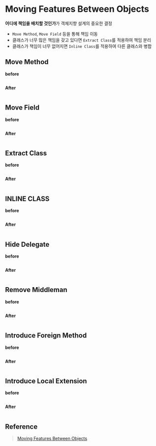 # Moving Features Between Objects

**어디에 책임을 배치할 것인가**가 객체지향 설계의 중요한 결정
- `Move Method`, `Move Field` 등을 통해 책임 이동
- 클래스가 너무 많은 책임을 갖고 있다면 `Extract Class`를 적용하여 책임 분리
- 클래스가 책임이 너무 없어지면 `Inline Class`를 적용하여 다른 클래스와 병합

## Move Method

**before**

```java
```

**After**

```java
```

## Move Field

**before**

```java
```

**After**

```java
```

## Extract Class

**before**

```java
```

**After**

```java
```

## INLINE CLASS

**before**

```java
```

**After**

```java
```

## Hide Delegate

**before**

```java
```

**After**

```java
```

## Remove Middleman

**before**

```java
```

**After**

```java
```

## Introduce Foreign Method

**before**

```java
```

**After**

```java
```

## Introduce Local Extension

**before**

```java
```

**After**

```java
```


## Reference

> [Moving Features Between Objects](https://www.evernote.com/shard/s3/client/snv?noteGuid=42c57a8c-695a-4df8-aaad-aee81a9f26f2&noteKey=d0288dcf6c3352109a7c142bb115df49&sn=https%3A%2F%2Fwww.evernote.com%2Fshard%2Fs3%2Fsh%2F42c57a8c-695a-4df8-aaad-aee81a9f26f2%2Fd0288dcf6c3352109a7c142bb115df49&title=Ch07.%2BMoving%2BFeatures%2BBetween%2BObjects)
